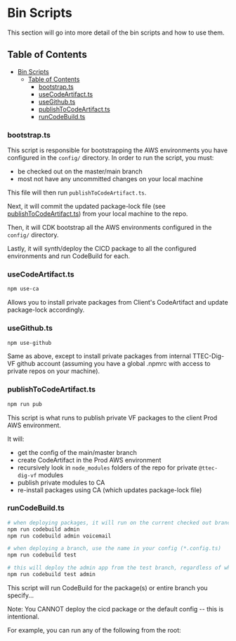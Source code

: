 # Bin Scripts

This section will go into more detail of the bin scripts and how to use them.

## Table of Contents

- [Bin Scripts](#bin-scripts)
  - [Table of Contents](#table-of-contents)
    - [bootstrap.ts](#bootstrapts)
    - [useCodeArtifact.ts](#usecodeartifactts)
    - [useGithub.ts](#usegithubts)
    - [publishToCodeArtifact.ts](#publishtocodeartifactts)
    - [runCodeBuild.ts](#runcodebuildts)

### bootstrap.ts

This script is responsible for bootstrapping the AWS environments you have configured in the `config/` directory. In order to run the script, you must:

- be checked out on the master/main branch
- most not have any uncommitted changes on your local machine

This file will then run `publishToCodeArtifact.ts`.

Next, it will commit the updated package-lock file (see [publishToCodeArtifact.ts](#publishtocodeartifactts)) from your local machine to the repo.

Then, it will CDK bootstrap all the AWS environments configured in the `config/` directory.

Lastly, it will synth/deploy the CICD package to all the configured environments and run CodeBuild for each.

### useCodeArtifact.ts

```bash
npm use-ca
```

Allows you to install private packages from Client's CodeArtifact and update package-lock accordingly.

### useGithub.ts

```bash
npm use-github
```

Same as above, except to install private packages from internal TTEC-Dig-VF github account (assuming you have a global .npmrc with access to private repos on your machine).

### publishToCodeArtifact.ts

```bash
npm run pub
```

This script is what runs to publish private VF packages to the client Prod AWS environment.

It will:

- get the config of the main/master branch
- create CodeArtifact in the Prod AWS environment
- recursively look in `node_modules` folders of the repo for private `@ttec-dig-vf` modules
- publish private modules to CA
- re-install packages using CA (which updates package-lock file)

### runCodeBuild.ts

```bash
# when deploying packages, it will run on the current checked out branch
npm run codebuild admin
npm run codebuild admin voicemail

# when deploying a branch, use the name in your config (*.config.ts)
npm run codebuild test

# this will deploy the admin app from the test branch, regardless of what branch you are currently checked out on
npm run codebuild test admin

```

This script will run CodeBuild for the package(s) or entire branch you specify...

Note: You CANNOT deploy the cicd package or the default config -- this is intentional.

For example, you can run any of the following from the root:
